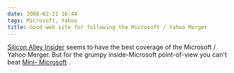 ```yaml
---
date: 2008-02-21 16:44
tags: Microsoft, Yahoo
title: Good web site for following the Microsoft / Yahoo Merger
---
```


[Silicon Alley Insider](http://www.alleyinsider.com/microsoft-yahoo/) seems to
have the best coverage of the Microsoft / Yahoo Merger. But for the grumpy
inside-Microsoft point-of-view you can't beat [Mini-
Microsoft](http://minimsft.blogspot.com/) .
